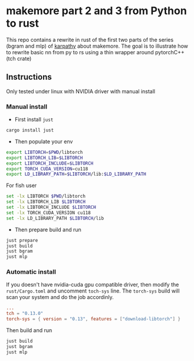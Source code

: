 # makemore part 2 and 3 from Python to rust

This repo contains a rewrite in rust of the first two parts of the series (bgram and mlp) of [karpathy](https://github.com/karpathy/makemore) about makemore. The goal is to illustrate how to rewrite basic nn from py to rs using a thin wrapper around pytorchC++ (tch crate)

## Instructions

Only tested under linux with NVIDIA driver with manual install

### Manual install

* First install `just`

```sh
cargo install just
```

* Then populate your env

```bash
export LIBTORCH=$PWD/libtorch
export LIBTORCH_LIB=$LIBTORCH
export LIBTORCH_INCLUDE=$LIBTORCH
export TORCH_CUDA_VERSION=cu118
export LD_LIBRARY_PATH=$LIBTORCH/lib:$LD_LIBRARY_PATH
```

For fish user

```sh
set -lx LIBTORCH $PWD/libtorch 
set -lx LIBTORCH_LIB $LIBTORCH 
set -lx LIBTORCH_INCLUDE $LIBTORCH
set -lx TORCH_CUDA_VERSION cu118 
set -lx LD_LIBRARY_PATH $LIBTORCH/lib
```

* Then prepare build and run

```sh
just prepare
just build
just bgram
just mlp
```

### Automatic install

If you doesn't have nvidia-cuda gpu compatible driver, then modify the `rust/Cargo.toml` and uncomment `toch-sys` line. The `torch-sys` build will scan your system and do the job accordinly.

```toml
...
tch = "0.13.0"
torch-sys = { version = "0.13", features = ["download-libtorch"] }
```

Then build and run

```sh
just build
just bgram
just mlp
```

